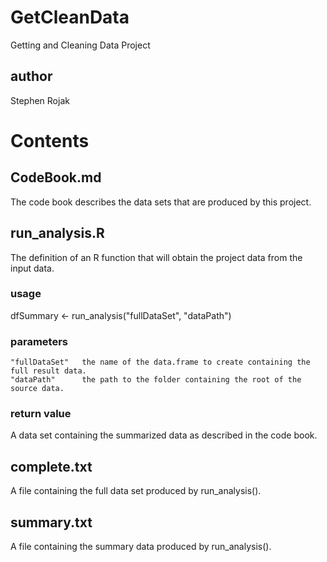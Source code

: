 # GetCleanData
Getting and Cleaning Data Project

## author
Stephen Rojak

# Contents
## CodeBook.md
The code book describes the data sets that are produced by this project.

## run_analysis.R
The definition of an R function that will obtain the project data from the input data.
### usage
dfSummary <- run_analysis("fullDataSet", "dataPath")
### parameters
	"fullDataSet"	the name of the data.frame to create containing the full result data.
	"dataPath"		the path to the folder containing the root of the source data.
### return value
A data set containing the summarized data as described in the code book.
	
## complete.txt
A file containing the full data set produced by run_analysis().

## summary.txt
A file containing the summary data produced by run_analysis().
